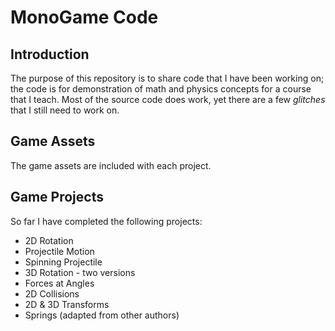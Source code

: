 # MonoGame Code

## Introduction
The purpose of this repository is to share code that I have been working on; the code is for demonstration of math and physics concepts for a course that I teach. Most of the source code does work, yet there are a few _glitches_ that I still need to work on.

## Game Assets
The game assets are included with each project.

## Game Projects
So far I have completed the following projects:

* 2D Rotation
* Projectile Motion
* Spinning Projectile
* 3D Rotation - two versions
* Forces at Angles
* 2D Collisions
* 2D & 3D Transforms
* Springs (adapted from other authors)
